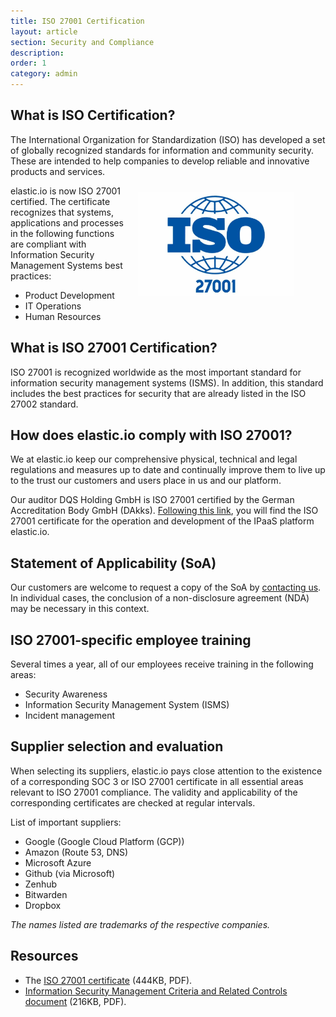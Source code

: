 ```yaml
---
title: ISO 27001 Certification
layout: article
section: Security and Compliance
description:
order: 1
category: admin
---
```


## What is ISO Certification?

The International Organization for Standardization (ISO) has developed a set of
globally recognized standards for information and community security. These are
intended to help companies to develop reliable and innovative products and services.

<img src="/assets/img/admin/iso-27001-logo.jpeg" style="width:250px; float:right; margin:10px 50px 20px 20px" alt="ISO 27001 certified" title="ISO 27001 certified">


elastic.io is now ISO 27001 certified. The certificate recognizes that systems,
applications and processes in the following functions are compliant with
Information Security Management Systems best practices:

*   Product Development
*   IT Operations
*   Human Resources 

## What is ISO 27001 Certification?

ISO 27001 is recognized worldwide as the most important standard for information
security management systems (ISMS). In addition, this standard includes the best
practices for security that are already listed in the ISO 27002 standard.

## How does elastic.io comply with ISO 27001?

We at elastic.io keep our comprehensive physical, technical and legal regulations
and measures up to date and continually improve them to live up to the trust our
customers and users place in us and our platform.

Our auditor DQS Holding GmbH is ISO 27001 certified by the German Accreditation
Body GmbH (DAkks). [Following this link](https://www.dropbox.com/s/fe8wtpyc3ej6nfq/31612640%20ISMS17%202022-05-18%20Englisch.pdf?dl=0), you will find the
ISO 27001 certificate for the operation and development of the IPaaS platform elastic.io.

## Statement of Applicability (SoA)

Our customers are welcome to request a copy of the SoA by [contacting us](https://www.elastic.io/contact/). In
individual cases, the conclusion of a non-disclosure agreement (NDA) may be
necessary in this context.

## ISO 27001-specific employee training 

Several times a year, all of our employees receive training in the following areas:
*   Security Awareness
*   Information Security Management System (ISMS)
*   Incident management

## Supplier selection and evaluation

When selecting its suppliers, elastic.io pays close attention to the existence
of a corresponding SOC 3 or ISO 27001 certificate in all essential areas relevant
to ISO 27001 compliance. The validity and applicability of the corresponding
certificates are checked at regular intervals.

List of important suppliers:
*   Google (Google Cloud Platform (GCP))
*   Amazon (Route 53, DNS)
*   Microsoft Azure
*   Github (via Microsoft)
*   Zenhub
*   Bitwarden
*   Dropbox

*The names listed are trademarks of the respective companies.*

## Resources

*   The [ISO 27001 certificate](https://www.dropbox.com/s/fe8wtpyc3ej6nfq/31612640%20ISMS17%202022-05-18%20Englisch.pdf?dl=0) (444KB, PDF).
*   [Information Security Management Criteria and Related Controls document](https://www.dropbox.com/s/oxqrkt6kixdsv31/Generic%20INFOSEC%20DATA_220524.pdf?dl=0) (216KB, PDF).
